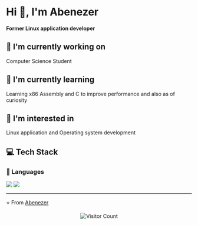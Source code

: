 # Hi 👋, I'm Abenezer

**Former Linux application developer**

## 🔭 I'm currently working on

Computer Science Student

## 🌱 I'm currently learning

Learning x86 Assembly and C to improve performance and also as of curiosity

## 👀 I'm interested in

Linux application and Operating system development

## 💻 Tech Stack

### 💬 Languages

<img src="https://img.shields.io/badge/C-FFA500?style=for-the-badge&logo=c&logoColor=white" /> <img src="https://img.shields.io/badge/C++-FFA500?style=for-the-badge&logo=c++&logoColor=white" /> 

---
⭐️ From [Abenezer](https://github.com/)

<!-- Profile views counter -->
<div align="center">
  <img src="https://profile-counter.glitch.me/YOUR-USERNAME/count.svg" alt="Visitor Count" />
</div>
